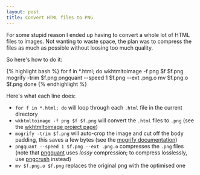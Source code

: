 ```yaml
---
layout: post
title: Convert HTML files to PNG
---
```


For some stupid reason I ended up having to convert a whole lot of HTML files
to images. Not wanting to waste space, the plan was to compress the files as
much as possible without loosing too much quality.

So here's how to do it:

{% highlight bash %}
for f in *.html; do
  wkhtmltoimage -f png $f $f.png
  mogrify -trim $f.png
  pngquant --speed 1 $f.png --ext .png.o
  mv $f.png.o $f.png
done
{% endhighlight %}

Here's what each line does:

* `for f in *.html; do` will loop through each `.html` file in the current directory
* `wkhtmltoimage -f png $f $f.png` will convert the `.html` files to `.png`
  (see the [wkhtmltoimage project page][1])
* `mogrify -trim $f.png` will auto-crop the image and cut off the body padding,
  this saves a few bytes (see the [mogrify documentation][2])
* `pngquant --speed 1 $f.png --ext .png.o` compresses the `.png` files (note
  that [pngquant][3] uses *lossy* compression; to compress losslessly, use
  [pngcrush][4] instead)
* `mv $f.png.o $f.png` replaces the original png with the optimised one

[1]: https://code.google.com/p/wkhtmltopdf
[2]: https://www.imagemagick.org/script/mogrify.php
[3]: https://pngquant.org/
[4]: https://pmt.sourceforge.net/pngcrush/
